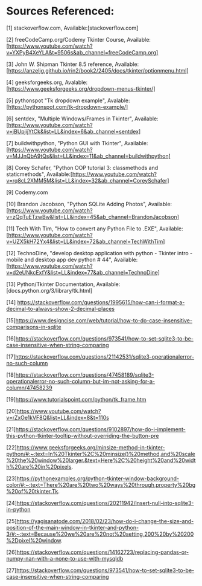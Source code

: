 # Sources Referenced:
[1] stackoverflow.com, Available:[stackoverflow.com]  

[2] freeCodeCamp.org/Codemy Tkinter Course, Available:[https://www.youtube.com/watch?v=YXPyB4XeYLA&t=9506s&ab_channel=freeCodeCamp.org]  

[3] John W. Shipman Tkinter 8.5 reference, Available:[https://anzeljg.github.io/rin2/book2/2405/docs/tkinter/optionmenu.html]  

[4] geeksforgeeks.org, Avalable:[https://www.geeksforgeeks.org/dropdown-menus-tkinter/]  

[5] pythonspot "Tk dropdown example", Avalable:[https://pythonspot.com/tk-dropdown-example/]  

[6] sentdex, "Multiple Windows/Frames in Tkinter", Available:[https://www.youtube.com/watch?v=jBUpjijYtCk&list=LL&index=6&ab_channel=sentdex]  

[7] buildwithpython, "Python GUI with Tkinter", Available:[https://www.youtube.com/watch?v=MJJnQbA9tQs&list=LL&index=11&ab_channel=buildwithpython]  

[8] Corey Schafer, "Python OOP tutorial 3: classmethods and staticmethods", Available:[https://www.youtube.com/watch?v=rq8cL2XMM5M&list=LL&index=32&ab_channel=CoreySchafer]  

[9] Codemy.com  

[10] Brandon Jacobson, "Python SQLite Adding Photos", Available:[https://www.youtube.com/watch?v=zQqTuETzwBw&list=LL&index=45&ab_channel=BrandonJacobson]  

[11] Tech With Tim, "How to convert any Python File to .EXE", Available:[https://www.youtube.com/watch?v=UZX5kH72Yx4&list=LL&index=72&ab_channel=TechWithTim]  

[12] TechnoDine, "develop desktop application with python - Tkinter intro - mobile and desktop app dev python # 44", Available:[https://www.youtube.com/watch?v=d2eUNkcExfY&list=LL&index=77&ab_channel=TechnoDine]  

[13] Python/Tkinter Documentation, Available:[docs.python.org/3/library/tk.html]  

[14] https://stackoverflow.com/questions/1995615/how-can-i-format-a-decimal-to-always-show-2-decimal-places  

[15]https://www.designcise.com/web/tutorial/how-to-do-case-insensitive-comparisons-in-sqlite

[16]https://stackoverflow.com/questions/973541/how-to-set-sqlite3-to-be-case-insensitive-when-string-comparing

[17]https://stackoverflow.com/questions/21142531/sqlite3-operationalerror-no-such-column

[18]https://stackoverflow.com/questions/47458189/sqlite3-operationalerror-no-such-column-but-im-not-asking-for-a-column/47458239

[19]https://www.tutorialspoint.com/python/tk_frame.htm

[20]https://www.youtube.com/watch?v=rZxOe1kVF8Q&list=LL&index=8&t=110s

[21]https://stackoverflow.com/questions/9102897/how-do-i-implement-this-python-tkinter-tooltip-without-overriding-the-button-pre

[22]https://www.geeksforgeeks.org/minsize-method-in-tkinter-python/#:~:text=In%20Tkinter%2C%20minsize()%20method,and%20scale%20the%20window%20larger.&text=Here%2C%20height%20and%20width%20are%20in%20pixels.

[23]https://pythonexamples.org/python-tkinter-window-background-color/#:~:text=There%20are%20two%20ways%20through,property%20bg%20of%20tkinter.Tk.

[24]https://stackoverflow.com/questions/20211942/insert-null-into-sqlite3-in-python

[25]https://yagisanatode.com/2018/02/23/how-do-i-change-the-size-and-position-of-the-main-window-in-tkinter-and-python-3/#:~:text=Because%20we%20are%20not%20setting,200%20by%20200%2Dpixel%20window.

[26]https://stackoverflow.com/questions/14162723/replacing-pandas-or-numpy-nan-with-a-none-to-use-with-mysqldb

[27]https://stackoverflow.com/questions/973541/how-to-set-sqlite3-to-be-case-insensitive-when-string-comparing